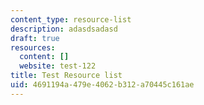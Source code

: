 ```yaml
---
content_type: resource-list
description: adasdsadasd
draft: true
resources:
  content: []
  website: test-122
title: Test Resource list
uid: 4691194a-479e-4062-b312-a70445c161ae
---
```

